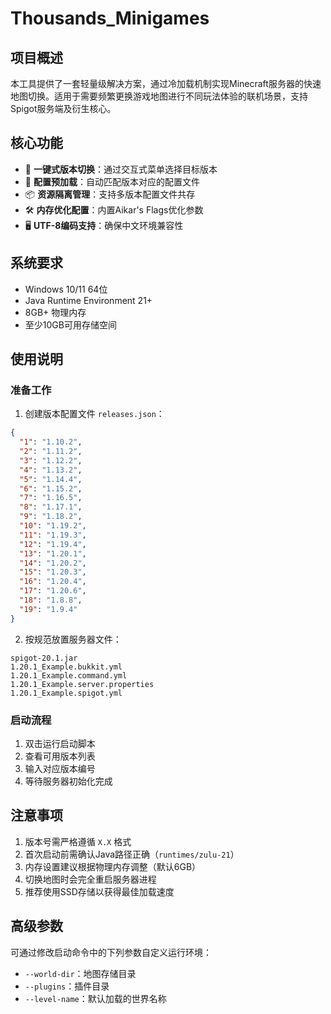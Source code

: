 # Thousands_Minigames

## 项目概述
本工具提供了一套轻量级解决方案，通过冷加载机制实现Minecraft服务器的快速地图切换。适用于需要频繁更换游戏地图进行不同玩法体验的联机场景，支持Spigot服务端及衍生核心。

## 核心功能
- 🚀 **一键式版本切换**：通过交互式菜单选择目标版本
- 🔄 **配置预加载**：自动匹配版本对应的配置文件
- 📦 **资源隔离管理**：支持多版本配置文件共存
- 🛠 **内存优化配置**：内置Aikar's Flags优化参数
- 🖥 **UTF-8编码支持**：确保中文环境兼容性

## 系统要求
- Windows 10/11 64位
- Java Runtime Environment 21+
- 8GB+ 物理内存
- 至少10GB可用存储空间

## 使用说明

### 准备工作
1. 创建版本配置文件 `releases.json`：
```json
{
  "1": "1.10.2",
  "2": "1.11.2",
  "3": "1.12.2",
  "4": "1.13.2",
  "5": "1.14.4",
  "6": "1.15.2",
  "7": "1.16.5",
  "8": "1.17.1",
  "9": "1.18.2",
  "10": "1.19.2",
  "11": "1.19.3",
  "12": "1.19.4",
  "13": "1.20.1",
  "14": "1.20.2",
  "15": "1.20.3",
  "16": "1.20.4",
  "17": "1.20.6",
  "18": "1.8.8",
  "19": "1.9.4"
}
```

2. 按规范放置服务器文件：
```
spigot-20.1.jar
1.20.1_Example.bukkit.yml
1.20.1_Example.command.yml
1.20.1_Example.server.properties
1.20.1_Example.spigot.yml
```

### 启动流程
1. 双击运行启动脚本
2. 查看可用版本列表
3. 输入对应版本编号
4. 等待服务器初始化完成

## 注意事项
1. 版本号需严格遵循 `X.X` 格式
2. 首次启动前需确认Java路径正确（`runtimes/zulu-21`）
3. 内存设置建议根据物理内存调整（默认6GB）
4. 切换地图时会完全重启服务器进程
5. 推荐使用SSD存储以获得最佳加载速度

## 高级参数
可通过修改启动命令中的下列参数自定义运行环境：
- `--world-dir`：地图存储目录
- `--plugins`：插件目录
- `--level-name`：默认加载的世界名称